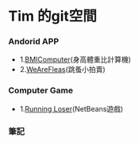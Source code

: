 # Tim 的git空間
### Andorid APP

- 1.[BMIComputer](https://github.com/cc54188/cc54188.github.io/tree/main/Android%20APP/BMIComputer/app)(身高體重比計算機)
- 2.[WeAreFleas](https://github.com/cc54188/cc54188.github.io/tree/main/Android%20APP/WeAreFleas)(跳蚤小拍賣)

### Computer Game
- 1.[Running Loser](https://github.com/cc54188/cc54188.github.io/tree/main/Computer%20Game/Running%20Loser)(NetBeans遊戲)

### 筆記
